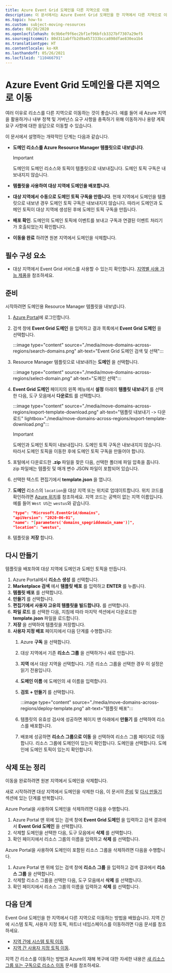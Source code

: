 ```yaml
---
title: Azure Event Grid 도메인을 다른 지역으로 이동
description: 이 문서에서는 Azure Event Grid 도메인을 한 지역에서 다른 지역으로 이동하는 방법을 보여 줍니다.
ms.topic: how-to
ms.custom: subject-moving-resources
ms.date: 08/20/2020
ms.openlocfilehash: 0c9b6ef9f6ec2bf1ef96bfcb3327bf7307a29ef5
ms.sourcegitcommit: 80d311abffb2d9a457333bcca898dfae830ea1b4
ms.translationtype: HT
ms.contentlocale: ko-KR
ms.lasthandoff: 05/26/2021
ms.locfileid: "110466791"
---
```

# <a name="move-azure-event-grid-domains-to-another-region"></a>Azure Event Grid 도메인을 다른 지역으로 이동
여러 이유로 리소스를 다른 지역으로 이동하는 것이 좋습니다. 예를 들어 새 Azure 지역을 활용하거나 내부 정책 및 거버넌스 요구 사항을 충족하기 위해 이동하거나 용량 계획 요구 사항에 대한 응답으로 이동할 수 있습니다. 

이 문서에서 설명하는 개략적인 단계는 다음과 같습니다. 

- **도메인 리소스를 Azure Resource Manager 템플릿으로 내보냅니다**. 

    > [!IMPORTANT]
    > 도메인의 도메인 리소스와 토픽이 템플릿으로 내보내집니다. 도메인 토픽 구독은 내보내지지 않습니다. 
- **템플릿을 사용하여 대상 지역에 도메인을 배포합니다**. 
- **대상 지역에서 수동으로 도메인 토픽 구독을 만듭니다**. 현재 지역에서 도메인을 템플릿으로 내보낸 경우 도메인 토픽 구독은 내보내지지 않습니다. 따라서 도메인과 도메인 토픽이 대상 지역에 생성된 후에 도메인 토픽 구독을 만듭니다. 
- **배포 확인**. 도메인의 도메인 토픽에 이벤트를 보내고 구독과 연결된 이벤트 처리기가 호출되었는지 확인합니다. 
- **이동을 완료** 하려면 원본 지역에서 도메인을 삭제합니다. 

## <a name="prerequisites"></a>필수 구성 요소
- 대상 지역에서 Event Grid 서비스를 사용할 수 있는지 확인합니다. [지역별 사용 가능 제품](https://azure.microsoft.com/global-infrastructure/services/?products=event-grid&regions=all)을 참조하세요.

## <a name="prepare"></a>준비
시작하려면 도메인용 Resource Manager 템플릿을 내보냅니다. 

1. [Azure Portal](https://portal.azure.com)에 로그인합니다.
2. 검색 창에 **Event Grid 도메인** 을 입력하고 결과 목록에서 **Event Grid 도메인** 을 선택합니다. 

    :::image type="content" source="./media/move-domains-across-regions/search-domains.png" alt-text="Event Grid 도메인 검색 및 선택":::
3. Resource Manager 템플릿으로 내보내려는 **도메인** 을 선택합니다. 

    :::image type="content" source="./media/move-domains-across-regions/select-domain.png" alt-text="도메인 선택":::   
4. **Event Grid 도메인** 페이지의 왼쪽 메뉴에서 **설정** 아래의 **템플릿 내보내기** 를 선택한 다음, 도구 모음에서 **다운로드** 를 선택합니다. 

    :::image type="content" source="./media/move-domains-across-regions/export-template-download.png" alt-text="템플릿 내보내기 -> 다운로드" lightbox="./media/move-domains-across-regions/export-template-download.png":::   

    > [!IMPORTANT]
    > 도메인과 도메인 토픽이 내보내집니다. 도메인 토픽 구독은 내보내지지 않습니다. 따라서 도메인 토픽을 이동한 후에 도메인 토픽 구독을 만들어야 합니다. 
5. 포털에서 다운로드한 **.zip** 파일을 찾은 다음, 선택한 폴더에 파일 압축을 풉니다. zip 파일에는 템플릿 및 매개 변수 JSON 파일이 포함되어 있습니다. 
1. 선택한 텍스트 편집기에서 **template.json** 을 엽니다. 
8. **도메인** 리소스의 `location`을 대상 지역 또는 위치로 업데이트합니다. 위치 코드를 확인하려면 [Azure 위치](https://azure.microsoft.com/global-infrastructure/locations/)를 참조하세요. 지역 코드는 공백이 없는 지역 이름입니다. 예를 들어 `West US`는 `westus`와 같습니다.

    ```json
    "type": "Microsoft.EventGrid/domains",
    "apiVersion": "2020-06-01",
    "name": "[parameters('domains_spegriddomain_name')]",
    "location": "westus",
    ```
1. 템플릿을 **저장** 합니다. 

## <a name="recreate"></a>다시 만들기 
템플릿을 배포하여 대상 지역에 도메인과 도메인 토픽을 만듭니다. 

1. Azure Portal에서 **리소스 생성** 를 선택합니다.
2. **Marketplace 검색** 에서 **템플릿 배포** 를 입력하고 **ENTER** 를 누릅니다.
3. **템플릿 배포** 를 선택합니다.
4. **만들기** 를 선택합니다.
5. **편집기에서 사용자 고유의 템플릿을 빌드합니다.** 를 선택합니다.
6. **파일 로드** 를 선택한 다음, 지침에 따라 마지막 섹션에서 다운로드한 **template.json** 파일을 로드합니다.
7. **저장** 을 선택하여 템플릿을 저장합니다. 
8. **사용자 지정 배포** 페이지에서 다음 단계를 수행합니다:
    1. Azure **구독** 을 선택합니다. 
    1. 대상 지역에서 기존 **리소스 그룹** 을 선택하거나 새로 만듭니다. 
    1. **지역** 에서 대상 지역을 선택합니다. 기존 리소스 그룹을 선택한 경우 이 설정은 읽기 전용입니다. 
    1. **도메인 이름** 에 도메인의 새 이름을 입력합니다. 
    1. **검토 + 만들기** 를 선택합니다. 
    
        :::image type="content" source="./media/move-domains-across-regions/deploy-template.png" alt-text="템플릿 배포":::        
    1. 템플릿의 유효성 검사에 성공하면 페이지 맨 아래에서 **만들기** 를 선택하여 리소스를 배포합니다. 
    1. 배포에 성공하면 **리소스 그룹으로 이동** 을 선택하여 리소스 그룹 페이지로 이동합니다. 리소스 그룹에 도메인이 있는지 확인합니다. 도메인을 선택합니다. 도메인에 도메인 토픽이 있는지 확인합니다. 

## <a name="discard-or-clean-up"></a>삭제 또는 정리
이동을 완료하려면 원본 지역에서 도메인을 삭제합니다.  

새로 시작하려면 대상 지역에서 도메인을 삭제한 다음, 이 문서의 [준비](#prepare) 및 [다시 만들기](#recreate) 섹션에 있는 단계를 반복합니다.

Azure Portal을 사용하여 도메인을 삭제하려면 다음을 수행합니다.

1. Azure Portal 맨 위에 있는 검색 창에 **Event Grid 도메인** 을 입력하고 검색 결과에서 **Event Grid 도메인** 을 선택합니다. 
2. 삭제할 도메인을 선택한 다음, 도구 모음에서 **삭제** 를 선택합니다. 
3. 확인 페이지에서 리소스 그룹의 이름을 입력하고 **삭제** 를 선택합니다.  

Azure Portal을 사용하여 도메인이 포함된 리소스 그룹을 삭제하려면 다음을 수행합니다.

1. Azure Portal 맨 위에 있는 검색 창에 **리소스 그룹** 을 입력하고 검색 결과에서 **리소스 그룹** 을 선택합니다. 
2. 삭제할 리소스 그룹을 선택한 다음, 도구 모음에서 **삭제** 를 선택합니다. 
3. 확인 페이지에서 리소스 그룹의 이름을 입력하고 **삭제** 를 선택합니다.  

## <a name="next-steps"></a>다음 단계
Event Grid 도메인을 한 지역에서 다른 지역으로 이동하는 방법을 배웠습니다. 지역 간에 시스템 토픽, 사용자 지정 토픽, 파트너 네임스페이스를 이동하려면 다음 문서를 참조하세요.

- [지역 간에 시스템 토픽 이동](move-system-topics-across-regions.md) 
- [지역 간 사용자 지정 토픽 이동](move-custom-topics-across-regions.md). 

지역 간 리소스를 이동하는 방법과 Azure의 재해 복구에 대한 자세한 내용은 [새 리소스 그룹 또는 구독으로 리소스 이동](../azure-resource-manager/management/move-resource-group-and-subscription.md) 문서를 참조하세요.